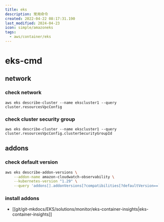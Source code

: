 ```yaml
---
title: eks
description: 常用命令
created: 2022-04-22 08:17:31.190
last_modified: 2024-04-23
icon: simple/amazoneks
tags:
  - aws/container/eks
---
```


# eks-cmd
## network
### check network 
```
aws eks describe-cluster --name ekscluster1 --query cluster.resourcesVpcConfig
```

### check cluster security group
```
aws eks describe-cluster --name ekscluster1 --query cluster.resourcesVpcConfig.clusterSecurityGroupId
```


## addons
### check default version
```sh
aws eks describe-addon-versions \
    --addon-name amazon-cloudwatch-observability \
    --kubernetes-version "1.29" \
    --query 'addons[].addonVersions[?compatibilities[?defaultVersion==`true`]].addonVersion'

```

### install addons
- [[git/git-mkdocs/EKS/solutions/monitor/eks-container-insights|eks-container-insights]]



